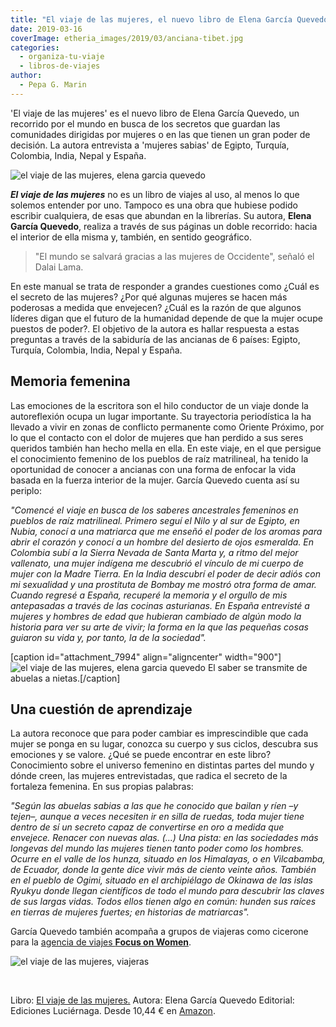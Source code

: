 ```yaml
---
title: "El viaje de las mujeres, el nuevo libro de Elena García Quevedo"
date: 2019-03-16
coverImage: etheria_images/2019/03/anciana-tibet.jpg
categories: 
  - organiza-tu-viaje
  - libros-de-viajes
author: 
  - Pepa G. Marin
---
```


'El viaje de las mujeres' es el nuevo libro de Elena García Quevedo, un recorrido por el 
mundo en busca de los secretos que guardan las comunidades dirigidas por mujeres o en 
las que tienen un gran poder de decisión. La autora entrevista a 'mujeres sabias' de 
Egipto, Turquía, Colombia, India, Nepal y España. 

![el viaje de las mujeres, elena garcia quevedo](etheria_images/2019/03/anciana-tibet.jpg)

**_El viaje de las mujeres_** no es un libro de viajes al uso, al menos lo que solemos entender por uno. Tampoco es una obra que hubiese podido escribir cualquiera, de esas que abundan en la librerías. Su autora, **Elena García Quevedo**, realiza a través de sus páginas un doble recorrido: hacia el interior de ella misma y, también, en sentido geográfico.

> "El mundo se salvará gracias a las mujeres de Occidente", señaló el Dalai Lama. 

En este manual se trata de responder a grandes cuestiones como ¿Cuál es el secreto de las mujeres? ¿Por qué algunas mujeres se hacen más poderosas a medida que envejecen? ¿Cuál es la razón de que algunos líderes digan que el futuro de la humanidad depende de que la mujer ocupe puestos de poder?. El objetivo de la autora es hallar respuesta a estas preguntas a través de la sabiduría de las ancianas de 6 países: Egipto, Turquía, Colombia, India, Nepal y España.

## Memoria femenina

Las emociones de la escritora son el hilo conductor de un viaje donde la autoreflexión ocupa un lugar importante. Su trayectoria periodística la ha llevado a vivir en zonas de conflicto permanente como Oriente Próximo, por lo que el contacto con el dolor de mujeres que han perdido a sus seres queridos también han hecho mella en ella. En este viaje, en el que persigue el conocimiento femenino de los pueblos de raíz matrilineal, ha tenido la oportunidad de conocer a ancianas con una forma de enfocar la vida basada en la fuerza interior de la mujer. García Quevedo cuenta así su periplo:

_"Comencé el viaje en busca de los saberes ancestrales femeninos en pueblos de raíz matrilineal. Primero seguí el Nilo y al sur de Egipto, en Nubia, conocí a una matriarca que me enseñó el poder de los aromas para abrir el corazón y conocí a un hombre del desierto de ojos esmeralda. En Colombia subí a la Sierra Nevada de Santa Marta y, a ritmo del mejor vallenato, una mujer indígena me descubrió el vínculo de mi cuerpo de mujer con la Madre Tierra. En la India descubrí el poder de decir adiós con mi sexualidad y una prostituta de Bombay me mostró otra forma de amar. Cuando regresé a España, recuperé la memoria y el orgullo de mis antepasadas a través de las cocinas asturianas. En España entrevisté a mujeres y hombres de edad que hubieran cambiado de algún modo la historia para ver su arte de vivir; la forma en la que las pequeñas cosas guiaron su vida y, por tanto, la de la sociedad"._

\[caption id="attachment\_7994" align="aligncenter" width="900"\]![el viaje de las mujeres, elena garcia quevedo](etheria_images/2019/03/abuela-viajes-india.jpg) El saber se transmite de abuelas a nietas.\[/caption\]

## Una cuestión de aprendizaje

La autora reconoce que para poder cambiar es imprescindible que cada mujer se ponga en su lugar, conozca su cuerpo y sus ciclos, descubra sus emociones y se valore. ¿Qué se puede encontrar en este libro? Conocimiento sobre el universo femenino en distintas partes del mundo y dónde creen, las mujeres entrevistadas, que radica el secreto de la fortaleza femenina. En sus propias palabras:

_"Según las abuelas sabias a las que he conocido que bailan y ríen –y tejen–, aunque a veces necesiten ir en silla de ruedas, toda mujer tiene dentro de sí un secreto capaz de convertirse en oro a medida que envejece. Renacer con nuevas alas._ _(...)_ _Una pista: en las sociedades más longevas del mundo las mujeres tienen tanto poder como los hombres. Ocurre en el valle de los hunza, situado en los Himalayas, o en Vilcabamba, de Ecuador, donde la gente dice vivir más de ciento veinte años. También en el pueblo de Ogimi, situado en el archipiélago de Okinawa de las islas Ryukyu donde llegan científicos de todo el mundo para descubrir las claves de sus largas vidas. Todos ellos tienen algo en común: hunden sus raíces en tierras de mujeres fuertes; en historias de matriarcas"._

García Quevedo también acompaña a grupos de viajeras como cicerone para la [agencia de viajes **Focus on Women**](https://etheriamagazine.com/2019/03/08/agencias-de-viajes-para-mujeres-viajan-solas-grupo/).

![el viaje de las mujeres, viajeras](etheria_images/2019/03/el-viaje-de-las-mujeres.jpg)

 

Libro: [El viaje de las mujeres.](https://www.planetadelibros.com/libro-el-viaje-de-las-mujeres/287971) Autora: Elena García Quevedo Editorial: Ediciones Luciérnaga. Desde 10,44 € en [Amazon](https://www.amazon.es/gp/product/8417371591/ref=as_li_tl?ie=UTF8&camp=3638&creative=24630&creativeASIN=8417371591&linkCode=as2&tag=etheriamagazi-21&linkId=884b4102cac4ee8c4236d26a7818eff6).
